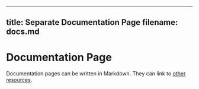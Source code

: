 --------
title: Separate Documentation Page
filename: docs.md
--------

# Documentation Page

Documentation pages can be written in Markdown. They can link to [other](https://xcheffo.github.io/app-scripts/) [resources](https://xcheffo.github.io/app-scripts/AUD-MAN-DanteController-4.7.x-v1.0.pdf).
